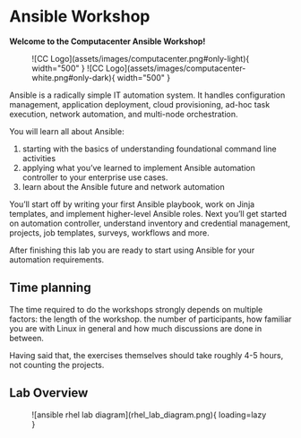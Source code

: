 # Ansible Workshop

**Welcome to the Computacenter Ansible Workshop!**

<figure markdown>
  ![CC Logo](assets/images/computacenter.png#only-light){ width="500" }
  ![CC Logo](assets/images/computacenter-white.png#only-dark){ width="500" }
  <figcaption></figcaption>
</figure>

Ansible is a radically simple IT automation system. It handles configuration management, application deployment, cloud provisioning, ad-hoc task execution, network automation, and multi-node orchestration.

You will learn all about Ansible:

1. starting with the basics of understanding foundational command line activities
2. applying what you’ve learned to implement Ansible automation controller to your enterprise use cases.
3. learn about the Ansible future and network automation

You’ll start off by writing your first Ansible playbook, work on Jinja templates, and implement higher-level Ansible roles. Next you’ll get started on automation controller, understand inventory and credential management, projects, job templates, surveys, workflows and more.

After finishing this lab you are ready to start using Ansible for your automation requirements.

## Time planning

The time required to do the workshops strongly depends on multiple factors: the length of the workshop. the number of participants, how familiar you are with Linux in general and how much discussions are done in between.

Having said that, the exercises themselves should take roughly 4-5 hours, not counting the projects.  

## Lab Overview

<figure markdown>
  ![ansible rhel lab diagram](rhel_lab_diagram.png){ loading=lazy }
  <figcaption></figcaption>
</figure>
